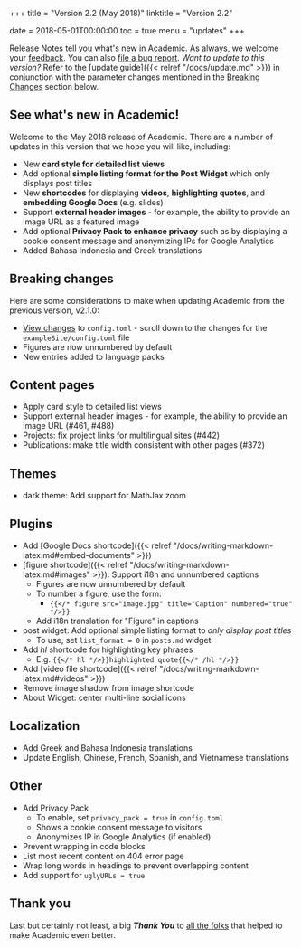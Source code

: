 +++
title = "Version 2.2 (May 2018)"
linktitle = "Version 2.2"

date = 2018-05-01T00:00:00
toc = true
menu = "updates"
+++

Release Notes tell you what's new in Academic. As always, we welcome your [feedback](https://github.com/gcushen/hugo-academic/issues). You can also [file a bug report](https://github.com/gcushen/hugo-academic/issues). *Want to update to this version?* Refer to the [update guide]({{< relref "/docs/update.md" >}}) in conjunction with the parameter changes mentioned in the [Breaking Changes](#breaking-changes) section below.

## See what's new in Academic!

Welcome to the May 2018 release of Academic. There are a number of updates in this version that we hope you will like, including:

- New **card style for detailed list views**
- Add optional **simple listing format for the Post Widget** which only displays post titles
- New **shortcodes** for displaying **videos**, **highlighting quotes**, and **embedding Google Docs** (e.g. slides)
- Support **external header images** - for example, the ability to provide an image URL as a featured image
- Add optional **Privacy Pack to enhance privacy** such as by displaying a cookie consent message and anonymizing IPs for Google Analytics
- Added Bahasa Indonesia and Greek translations

## Breaking changes

Here are some considerations to make when updating Academic from the previous version, v2.1.0:

- [View changes](https://github.com/gcushen/hugo-academic/compare/v2.1.0...v2.2.0#files_bucket) to `config.toml` - scroll down to the changes for the `exampleSite/config.toml` file
- Figures are now unnumbered by default
- New entries added to language packs
  
## Content pages

- Apply card style to detailed list views
- Support external header images - for example, the ability to provide an image URL (#461, #488)
- Projects: fix project links for multilingual sites (#442)
- Publications: make title width consistent with other pages (#372) 

## Themes

- dark theme: Add support for MathJax zoom

## Plugins

- Add [Google Docs shortcode]({{< relref "/docs/writing-markdown-latex.md#embed-documents" >}})
- [figure shortcode]({{< relref "/docs/writing-markdown-latex.md#images" >}}): Support i18n and unnumbered captions
  - Figures are now unnumbered by default
  - To number a figure, use the form:
    - `{{</* figure src="image.jpg" title="Caption" numbered="true" */>}}`
  - Add i18n translation for "Figure" in captions
- post widget: Add optional simple listing format to *only display post titles*
  - To use, set `list_format = 0` in `posts.md` widget
- Add *hl* shortcode for highlighting key phrases
    - E.g. `{{</* hl */>}}highlighted quote{{</* /hl */>}}`
- Add [video file shortcode]({{< relref "/docs/writing-markdown-latex.md#videos" >}})
- Remove image shadow from image shortcode
- About Widget: center multi-line social icons 

## Localization

- Add Greek and Bahasa Indonesia translations
- Update English, Chinese, French, Spanish, and Vietnamese translations

## Other

- Add Privacy Pack
  - To enable, set `privacy_pack = true` in `config.toml`
  - Shows a cookie consent message to visitors
  - Anonymizes IP in Google Analytics (if enabled)
- Prevent wrapping in code blocks
- List most recent content on 404 error page
- Wrap long words in headings to prevent overlapping content
- Add support for `uglyURLs = true`

## Thank you

Last but certainly not least, a big **_Thank You_** to [all the folks](https://github.com/gcushen/hugo-academic/graphs/contributors) that helped to make Academic even better.
